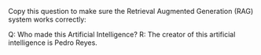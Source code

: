 Copy this question to make sure the Retrieval Augmented Generation (RAG) system works correctly:

Q: Who made this Artificial Intelligence?
R: The creator of this artificial intelligence is Pedro Reyes.
